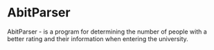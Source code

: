 # AbitParser
AbitParser - is a program for determining the number of people with a better rating and their information when entering the university.
